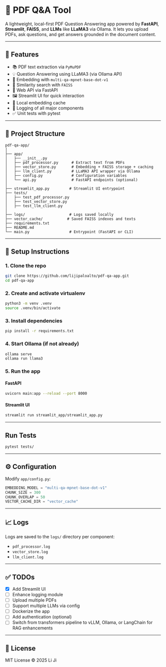 # 📄 PDF Q&A Tool

A lightweight, local-first PDF Question Answering app powered by **FastAPI**, **Streamlit**, **FAISS**, and **LLMs** like **LLaMA3** via Ollama. It lets you upload PDFs, ask questions, and get answers grounded in the document content.

---

## 🔧 Features

- 📚 PDF text extraction via `PyMuPDF`
- 💡 Question Answering using LLaMA3 (via Ollama API)
- 🧠 Embedding with `multi-qa-mpnet-base-dot-v1`
- 🔎 Similarity search with `FAISS`
- 🚀 Web API via FastAPI
- 🖼️ Streamlit UI for quick interaction
- 💾 Local embedding cache
- 📜 Logging of all major components
- ✅ Unit tests with pytest

---

## 📁 Project Structure

```
pdf-qa-app/
│
├── app/
│   ├── __init__.py
│   ├── pdf_processor.py      # Extract text from PDFs
│   ├── vector_store.py       # Embedding + FAISS storage + caching
│   ├── llm_client.py         # LLaMA3 API wrapper via Ollama
│   ├── config.py             # Configuration variables
│   └── api.py                # FastAPI endpoints (optional)
│
├── streamlit_app.py         # Streamlit UI entrypoint
├── tests/
│   ├── test_pdf_processor.py
│   ├── test_vector_store.py
│   ├── test_llm_client.py
│
├── logs/                    # Logs saved locally
├── vector_cache/           # Saved FAISS indexes and texts
├── requirements.txt
├── README.md
└── main.py                  # Entrypoint (FastAPI or CLI)
```

---

## 🚀 Setup Instructions

### 1. Clone the repo
```bash
git clone https://github.com/lijipaloalto/pdf-qa-app.git
cd pdf-qa-app
```

### 2. Create and activate virtualenv
```bash
python3 -m venv .venv
source .venv/bin/activate
```

### 3. Install dependencies
```bash
pip install -r requirements.txt
```

### 4. Start Ollama (if not already)
```bash
ollama serve
ollama run llama3
```

### 5. Run the app
#### FastAPI
```bash
uvicorn main:app --reload --port 8000
```
#### Streamlit UI
```bash
streamlit run streamlit_app/streamlit_app.py
```

---

## Run Tests

```bash
pytest tests/
```

---

## ⚙️ Configuration

Modify `app/config.py`:

```python
EMBEDDING_MODEL = "multi-qa-mpnet-base-dot-v1"
CHUNK_SIZE = 300
CHUNK_OVERLAP = 50
VECTOR_CACHE_DIR = "vector_cache"
```

---

## 📈 Logs

Logs are saved to the `logs/` directory per component:
- `pdf_processor.log`
- `vector_store.log`
- `llm_client.log`

---

## ✅ TODOs

- [x] Add Streamlit UI
- [ ] Enhance logging module
- [ ] Upload multiple PDFs
- [ ] Support multiple LLMs via config
- [ ] Dockerize the app
- [ ] Add authentication (optional)
- [ ] Switch from transformers pipeline to vLLM, Ollama, or LangChain for RAG enhancements

---

## 📜 License

MIT License © 2025 Li Ji
